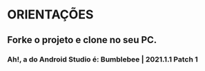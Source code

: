 # ORIENTAÇÕES

## Forke o projeto e clone no seu PC. 

### Ah!, a do Android Studio é: Bumblebee | 2021.1.1 Patch 1
